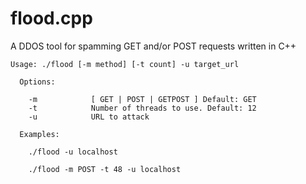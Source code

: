 # flood.cpp
A DDOS tool for spamming GET and/or POST requests written in C++
```
Usage: ./flood [-m method] [-t count] -u target_url

  Options:

    -m            [ GET | POST | GETPOST ] Default: GET
    -t            Number of threads to use. Default: 12
    -u            URL to attack

  Examples:

    ./flood -u localhost

    ./flood -m POST -t 48 -u localhost
```
